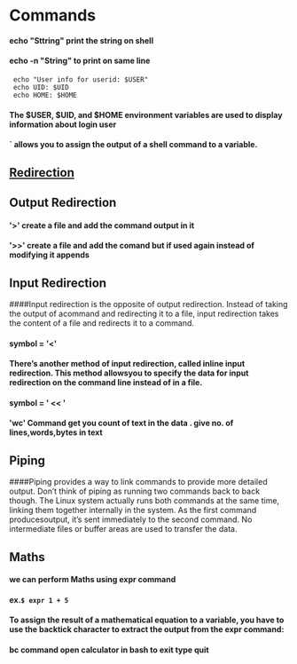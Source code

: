 # Commands

#### echo "Sttring" print the string on shell
#### echo -n "String" to print on same line

``` 
 echo "User info for userid: $USER"
 echo UID: $UID
 echo HOME: $HOME
```
#### The $USER, $UID, and $HOME environment variables are used to display information about login user

####  \` allows you to assign the output of a shell command to a variable.
## [Redirection](https://www.guru99.com/linux-redirection.html#:~:text=Redirection%20is%20a%20feature%20in,input%20and%20give%20an%20output.&text=The%20standard%20output%20(stdout)%20device%20is%20the%20screen.)

## Output Redirection
#### '>' create a file and add the command output in it 
#### '>>' create a file and add the comand but if used again instead of modifying it appends 

## Input Redirection

####Input redirection is the opposite of output redirection. Instead of taking the output of acommand and redirecting it to a file, input redirection takes the content of a file and redirects it to a command.

#### symbol = '<'

#### There’s another method of input redirection, called inline input redirection. This method allowsyou to specify the data for input redirection on the command line instead of in a file.

#### symbol = ' << '

#### 'wc' Command get you count of text in the data . give no. of lines,words,bytes in text

## Piping

####Piping provides a way to link commands to provide more detailed output. Don’t think of piping as running two commands back to back though. The Linux system actually runs both commands at the same time, linking them together internally in the system. As the first command producesoutput, it’s sent immediately to the second command. No intermediate files or buffer areas are used to transfer the data.

## Maths 

#### we can perform Maths using expr command 

#### ex.```$ expr 1 + 5```

#### To assign the result of a mathematical equation to a variable, you have to use the backtick character to extract the output from the expr command:
#### bc command open calculator in bash to exit type quit 

